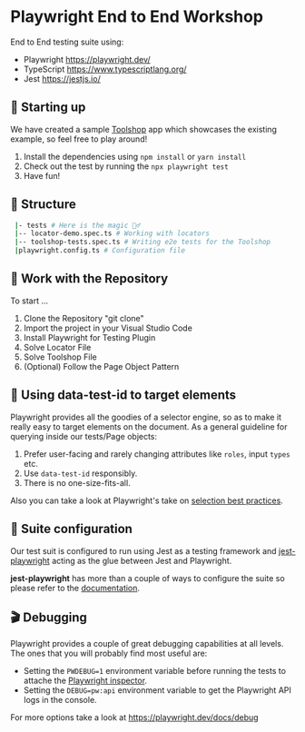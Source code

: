 # Playwright End to End Workshop

End to End testing suite using:

- Playwright https://playwright.dev/
- TypeScript https://www.typescriptlang.org/
- Jest https://jestjs.io/

## 🤖 Starting up

We have created a sample [Toolshop](https://practicesoftwaretesting.com/#/) app which showcases the existing example, so feel free to play around!

1. Install the dependencies using `npm install` or `yarn install`
2. Check out the test by running the `npx playwright test` 
3. Have fun!

## 📁 Structure

```sh
 |- tests # Here is the magic 🧙‍♂️
 |-- locator-demo.spec.ts # Working with locators
 |-- toolshop-tests.spec.ts # Writing e2e tests for the Toolshop
 |playwright.config.ts # Configuration file
```

## 🔨 Work with the Repository

To start ...

1. Clone the Repository "git clone"
2. Import the project in your Visual Studio Code
3. Install Playwright for Testing Plugin
4. Solve Locator File
5. Solve Toolshop File
6. (Optional) Follow the Page Object Pattern

## 🔬 Using data-test-id to target elements

Playwright provides all the goodies of a selector engine, so as to make it really easy to target elements on the document. As a general guideline for querying inside our tests/Page objects:

1. Prefer user-facing and rarely changing attributes like `roles`, input `types` etc.
2. Use `data-test-id` responsibly.
3. There is no one-size-fits-all.

Also you can take a look at Playwright's take on [selection best practices](https://playwright.dev/docs/selectors#best-practices).

## 🧰 Suite configuration

Our test suit is configured to run using Jest as a testing framework and [jest-playwright](https://github.com/playwright-community/jest-playwright) acting as the glue between Jest and Playwright.

**jest-playwright** has more than a couple of ways to configure the suite so please refer to the [documentation](https://github.com/playwright-community/jest-playwright#configuration).

## 🎬 Debugging

Playwright provides a couple of great debugging capabilities at all levels. The ones that you will probably find most useful are:

- Setting the `PWDEBUG=1` environment variable before running the tests to attache the [Playwright inspector](https://playwright.dev/docs/inspector/).
- Setting the `DEBUG=pw:api` environment variable to get the Playwright API logs in the console.

For more options take a look at https://playwright.dev/docs/debug
